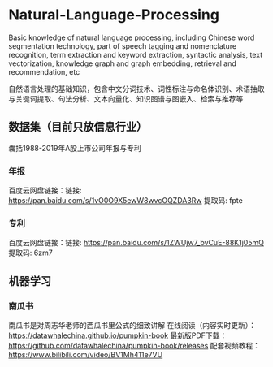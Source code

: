 # Natural-Language-Processing
Basic knowledge of natural language processing, including Chinese word segmentation technology, part of speech tagging and nomenclature recognition, term extraction and keyword extraction, syntactic analysis, text vectorization, knowledge graph and graph embedding, retrieval and recommendation, etc

自然语言处理的基础知识，包含中文分词技术、词性标注与命名体识别、术语抽取与关键词提取、句法分析、文本向量化、知识图谱与图嵌入、检索与推荐等

## 数据集（目前只放信息行业）
囊括1988-2019年A股上市公司年报与专利
### 年报
百度云网盘链接：链接: https://pan.baidu.com/s/1vO0O9X5ewW8wvcOQZDA3Rw 提取码: fpte 
### 专利
百度云网盘链接：链接: https://pan.baidu.com/s/1ZWUjw7_bvCuE-88K1j05mQ 提取码: 6zm7 

## 机器学习
### 南瓜书
南瓜书是对周志华老师的西瓜书里公式的细致讲解
在线阅读（内容实时更新）：https://datawhalechina.github.io/pumpkin-book
最新版PDF下载：https://github.com/datawhalechina/pumpkin-book/releases
配套视频教程：https://www.bilibili.com/video/BV1Mh411e7VU
